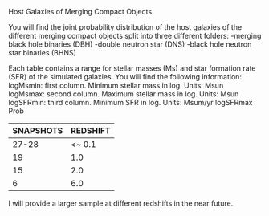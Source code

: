 <script src="ASCIIMathML.js"></script>

Host Galaxies of Merging Compact Objects

You will find the joint probability distribution of the host galaxies of the different merging compact objects split into three different folders:
-merging black hole binaries (DBH)
-double neutron star (DNS) 
-black hole neutron star binaries (BHNS)

Each table contains a range for stellar masses (Ms) and star formation rate (SFR) of the simulated galaxies. 
You will find the following information:
logMsmin: first column. Minimum stellar mass in log. Units: Msun
logMsmax: second column. Maximum stellar mass in log. Units: Msun 
logSFRmin: third column. Minimum SFR in log. Units: Msum/yr
logSFRmax    Prob




| SNAPSHOTS     | REDSHIFT      |
| ------------- | ------------- |
| 27-28         | <~ 0.1        |
| 19            | 1.0           |
| 15            | 2.0           |
| 6             | 6.0           |




I will provide a larger sample at different redshifts in the near future.


